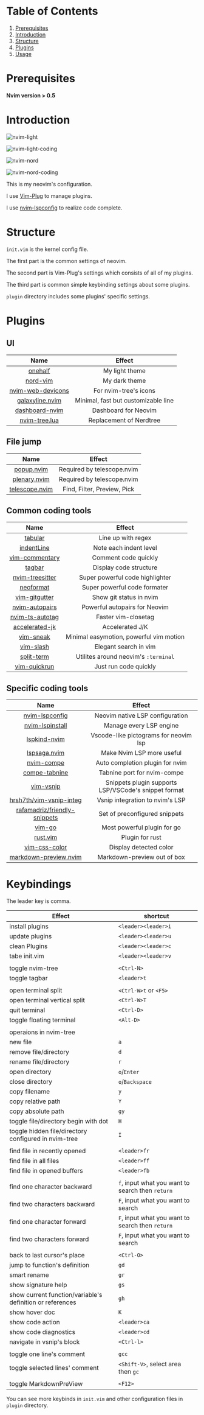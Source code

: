 # Table of Contents

1. [Prerequisites](#prerequisites)
2. [Introduction](#introduction)
3. [Structure](#structure)
4. [Plugins](#plugins)
5. [Usage](#usage)

<a id="prerequisites"></a>

# Prerequisites

**Nvim version > 0.5**

<a id="introduction"></a>

# Introduction

![nvim-light](shots/light-nvim.png)

![nvim-light-coding](shots/light-nvim-coding.png)

![nvim-nord](shots/nord-nvim.png)

![nvim-nord-coding](shots/nord-nvim-coding.png)

This is my neovim's configuration.

I use [Vim-Plug](https://github.com/junegunn/vim-plug) to manage plugins.

I use [nvim-lspconfig](https://github.com/neovim/nvim-lspconfig) to realize code complete.

<a id="structure"></a>

# Structure

`init.vim` is the kernel config file.

The first part is the common settings of neovim.

The second part is Vim-Plug's settings which consists of all of my plugins.

The third part is common simple keybinding settings about some plugins.

`plugin` directory includes some plugins' specific settings.

<a id="plugins"></a>

# Plugins

## UI

| Name                                                                 | Effect                              |
| :----:                                                               | :----:                              |
| [onehalf](https://github.com/sonph/onehalf)                          | My light theme                      |
| [nord-vim](https://github.com/arcticicestudio/nord-vim)              | My dark theme                       |
| [nvim-web-devicons](https://github.com/kyazdani42/nvim-web-devicons) | For nvim-tree's icons               |
| [galaxyline.nvim](https://github.com/glepnir/galaxyline.nvim)        | Minimal, fast but customizable line |
| [dashboard-nvim](https://github.com/glepnir/dashboard-nvim)          | Dashboard for Neovim                |
| [nvim-tree.lua](https://github.com/kyazdani42/nvim-tree.lua)         | Replacement of Nerdtree             |

## File jump

| Name                                                               | Effect                      |
| :----:                                                             | :----:                      |
| [popup.nvim](https://github.com/nvim-lua/popup.nvim)               | Required by telescope.nvim  |
| [plenary.nvim](https://github.com/nvim-lua/plenary.nvim)           | Required by telescope.nvim  |
| [telescope.nvim](https://github.com/nvim-telescope/telescope.nvim) | Find, Filter, Preview, Pick |

## Common coding tools

| Name                                                                  | Effect                                  |
| :----:                                                                | :----:                                  |
| [tabular](https://github.com/godlygeek/tabular)                       | Line up with regex                      |
| [indentLine](https://github.com/Yggdroot/indentLine)                  | Note each indent level                  |
| [vim-commentary](https://github.com/tpope/vim-commentary)             | Comment code quickly                    |
| [tagbar](https://github.com/majutsushi/tagbar)                        | Display code structure                  |
| [nvim-treesitter](https://github.com/nvim-treesitter/nvim-treesitter) | Super powerful code highlighter         |
| [neoformat](https://github.com/sbdchd/neoformat)                      | Super powerful code formater            |
| [vim-gitgutter](https://github.com/airblade/vim-gitgutter)            | Show git status in nvim                 |
| [nvim-autopairs](https://github.com/windwp/nvim-autopairs)            | Powerful autopairs for Neovim           |
| [nvim-ts-autotag](https://github.com/windwp/nvim-ts-autotag)          | Faster vim-closetag                     |
| [accelerated-jk](https://github.com/rhysd/accelerated-jk)             | Accelerated J/K                         |
| [vim-sneak](https://github.com/justinmk/vim-sneak)                    | Minimal easymotion, powerful vim motion |
| [vim-slash](https://github.com/junegunn/vim-slash)                    | Elegant search in vim                   |
| [split-term](https://github.com/vimlab/split-term.vim)                | Utilites around neovim's `:terminal`    |
| [vim-quickrun](https://github.com/thinca/vim-quickrun)                | Just run code quickly                   |

## Specific coding tools
| Name                                                                            | Effect                                               |
| :----:                                                                          | :----:                                               |
| [nvim-lspconfig](https://github.com/neovim/nvim-lspconfig)                      | Neovim native LSP configuration                      |
| [nvim-lspinstall](https://github.com/kabouzeid/nvim-lspinstall)                 | Manage every LSP engine                              |
| [lspkind-nvim](https://github.com/onsails/lspkind-nvim)                         | Vscode-like pictograms for neovim lsp                |
| [lspsaga.nvim](https://github.com/glepnir/lspsaga.nvim)                         | Make Nvim LSP more useful                            |
| [nvim-compe](https://github.com/hrsh7th/nvim-compe)                             | Auto completion plugin for nvim                      |
| [compe-tabnine](https://github.com/tzachar/compe-tabnine)                       | Tabnine port for nvim-compe                          |
| [vim-vsnip](https://github.com/hrsh7th/vim-vsnip)                               | Snippets plugin supports LSP/VSCode's snippet format |
| [hrsh7th/vim-vsnip-integ](https://github.com/hrsh7th/vim-vsnip-integ)           | Vsnip integration to nvim's LSP                      |
| [rafamadriz/friendly-snippets](https://github.com/rafamadriz/friendly-snippets) | Set of preconfigured snippets                        |
| [vim-go](https://github.com/fatih/vim-go)                                       | Most powerful plugin for go                          |
| [rust.vim](https://github.com/rust-lang/rust.vim)                               | Plugin for rust                                      |
| [vim-css-color](https://github.com/ap/vim-css-color)                            | Display detected color                               |
| [markdown-preview.nvim](https://github.com/iamcco/markdown-preview.nvim)        | Markdown-preview out of box                          |


<a id="usage"></a>

# Keybindings

The leader key is comma.

| Effect                                                    | shortcut                                         |
| ----------------------------------                        | -------------------------------------            |
| install plugins                                           | `<leader><leader>i`                              |
| update plugins                                            | `<leader><leader>u`                              |
| clean Plugins                                             | `<leader><leader>c`                              |
| tabe init.vim                                             | `<leader><leader>v`                              |
|                                                           |                                                  |
| toggle nvim-tree                                          | `<Ctrl-N>`                                       |
| toggle tagbar                                             | `<leader>t`                                      |
|                                                           |                                                  |
| open terminal split                                       | `<Ctrl-W>t` or `<F5>`                            |
| open terminal vertical split                              | `<Ctrl-W>T`                                      |
| quit terminal                                             | `<Ctrl-D>`                                       |
| toggle floating terminal                                  | `<Alt-D>`                                        |
|                                                           |                                                  |
| operaions in nvim-tree                                    |                                                  |
| new file                                                  | `a`                                              |
| remove file/directory                                     | `d`                                              |
| rename file/directory                                     | `r`                                              |
| open directory                                            | `o`/`Enter`                                      |
| close directory                                           | `o`/`Backspace`                                  |
| copy filename                                             | `y`
| copy relative path                                        | `Y`                                              |
| copy absolute path                                        | `gy`                                             |
| toggle file/directory begin with dot                      | `H`                                              |
| toggle hidden file/directory configured in nvim-tree      | `I`                                              |
|                                                           |                                                  |
| find file in recently opened                              | `<leader>fr`                                     |
| find file in all files                                    | `<leader>ff`                                     |
| find file in opened buffers                               | `<leader>fb`                                     |
|                                                           |                                                  |
| find one character backward                               | `f`, input what you want to search then `return` |
| find two characters backward                              | `F`, input what you want to search               |
| find one character forward                                | `F`, input what you want to search then `return` |
| find two characters forward                               | `F`, input what you want to search               |
|                                                           |                                                  |
| back to last cursor's place                               | `<Ctrl-O>`                                       |
| jump to function's definition                             | `gd`                                             |
| smart rename                                              | `gr`                                             |
| show signature help                                       | `gs`                                             |
| show current function/variable's definition or references | `gh`                                             |
| show hover doc                                            | `K`                                              |
| show code action                                          | `<leader>ca`                                     |
| show code diagnostics                                     | `<leader>cd`                                     |
| navigate in vsnip's block                                 | `<Ctrl-l>`                                       |
|                                                           |                                                  |
| toggle one line's comment                                 | `gcc`                                            |
| toggle selected lines' comment                            | `<Shift-V>`, select area then `gc`               |
|                                                           |                                                  |
| toggle MarkdownPreView                                    | `<F12>`                                          |

You can see more keybinds in `init.vim` and other configuration files in `plugin` directory.
